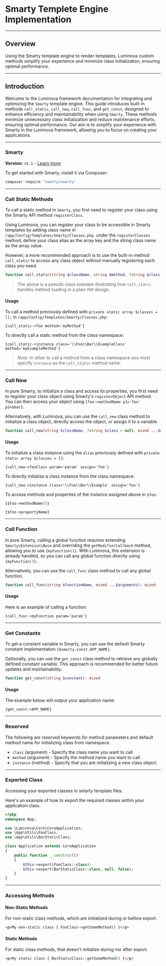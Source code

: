 # Smarty Templete Engine Implementation

***

## Overview

Using the Smarty template engine to render templates, Luminova custom methods simplify your experience and minimize class initialization, ensuring optimal performance.

***

## Introduction

Welcome to the Luminova framework documentation for integrating and optimizing the `Smarty` template engine. This guide introduces built-in methods `call_static`, `call_new`, `call_func`, and `get_const`, designed to enhance efficiency and maintainability when using `Smarty`. These methods minimize unnecessary class initialization and reduce maintenance efforts, ensuring optimal performance. Our aim is to simplify your experience with Smarty in the Luminova framework, allowing you to focus on creating your applications.

***

### Smarty

**Version:** `v5.1` - [Learn more](https://smarty-php.github.io/smarty)

To get started with Smarty, install it via Composer:

```bash
composer require "smarty/smarty"
```

***

### Call Static Methods

To call a static method in `Smarty`, you first need to register your class using the Smarty API method `registerClass`.

Using Luminova, you can register your class to be accessible in Smarty templates by adding class name in `/app/Config/Templates/Smarty/Classes.php`. under the `registerClasses` method, define your class alias as the array key and the string class name as the array value.

However, a more recommended approach is to use the built-in method `call_static` to access any class object without manually registering each class you need.

```php
function call_static(string $className, string $method, ?string $class = null, mixed ...$arguments): mixed
```

> The above is a pseudo class example illustrating how `call_static` handles method loading in a plain `PHP` design.

#### Usage

To call a method previously defined with `private static array $classes = [];` in `/app/Config/Templates/Smarty/Classes.php`:

```tpl
{call_static->foo method='myMethod'}
```

To directly call a static method from the class namespace:

```tpl
{call_static->instance class='\\Foo\\Bar\\ExampleClass' method='myExampleMethod'}
```

> *Note:*
> In other to call a method from a class namespace you must specify `instance` as the `call_static` method name.

***

### Call New

In pure Smarty, to initialize a class and access its properties, you first need to register your class object using Smarty's `registerObject` API method. You can then access your object using `{foo->methodName p1='foo' p2=$bar}`.

Alternatively, with Luminova, you can use the `call_new` class method to initialize a class object, directly access the object, or assign it to a variable.

```php
function call_new(string $className, ?string $class = null, mixed ...$arguments): object
```

#### Usage

To initialize a class instance using the `alias` previously defined with `private static array $classes = []`:

```tpl
{call_new->fooClass param='param' assign='foo'}
```

To directly initialize a class instance from the class namespace:

```tpl
{call_new->instance class='\\Foo\\Bar\\Example' assign='foo'}
```

To access methods and properties of the instance assigned above in `$foo`:

```tpl
{$foo->methodName()}
```

```tpl
{$foo->propertyName}
```

***

### Call Function

In pure Smarty, calling a global function requires extending `Smarty\Extension\Base` and overriding the `getModifierCallback` method, allowing you to use `{myFunction()}`. With Luminova, this extension is already handled, so you can call any global function directly using `{myFunction()}`.

Alternatively, you can use the `call_func` class method to call any global function.

```php
function call_func(string $functionName, mixed ...$arguments): mixed
```

#### Usage

Here is an example of calling a function:

```tpl
{call_func->myFunction param='param'}
```

***

### Get Constants

To get a constant variable in Smarty, you can use the default Smarty constant implementation `{$smarty.const.APP_NAME}`.

Optionally, you can use the `get_const` class method to retrieve any globally defined constant variable. This approach is recommended for better future updates and maintainability.

```php
function get_const(string $constant): mixed
```

#### Usage

The example below will output your application name:

```tpl
{get_const->APP_NAME}
```

***

### Reserved

The following are reserved keywords for method parameters and default method name for initializing class from namespace.

- `class` (argument) - Specify the class name you want to call.
- `method` (argument) - Specify the method name you want to call.
- `instance` (method) - Specify that you are initializing a new class object.

***

### Exported Class

Accessing your exported classes in smarty template files.

Here's an example of how to export the required classes within your application class.

```php 
<?php 
namespace App;

use \Luminova\Core\CoreApplication;
use \App\Utils\FooClass;
use \App\Utils\BarStaticClass;

class Application extends CoreApplication 
{
	public function __construct()
	{
		$this->export(FooClass::class); 
		$this->export(BarStaticClass::class, null, false); 
	}
}
```
***
### Accessing Methods

#### Non-Static Methods

For non-static class methods, which are initialized during or before export.

```html
<p>My non-static class { FooClass->getSomeMethod() }</p>
```

#### Static Methods

For static class methods, that doesn't initialize during nor after export.

```html
<p>My static class { BarStaticClass::getSomeMethod() }</p>
```